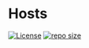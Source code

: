 # Hosts

[![License](https://img.shields.io/github/license/tmak2002/hosts)](https://github.com/tmak2002/hosts/blob/main/LICENSE)
[![repo size](https://img.shields.io/github/repo-size/tmak2002/hosts)](https://github.com/tmak2002/hosts)
